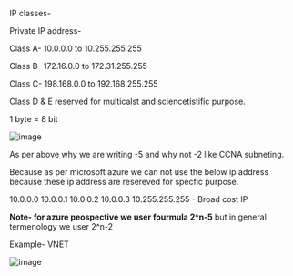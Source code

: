 IP classes-

Private IP address-

Class A- 10.0.0.0 to 10.255.255.255

Class B- 172.16.0.0 to 172.31.255.255

Class C- 198.168.0.0 to 192.168.255.255

Class D & E reserved for multicalst and sciencetistific purpose.

1 byte = 8 bit




![image](https://github.com/user-attachments/assets/05aadebd-b6aa-417c-b7f5-1644a7f09c32)

As per above why we are writing -5 and why not -2 like CCNA subneting.

Because as per microsoft azure we can not use the below ip address because these ip address are resereved for specfic purpose.

10.0.0.0
10.0.0.1
10.0.0.2
10.0.0.3
10.255.255.255 - Broad cost IP 

**Note- for azure peospective we user fourmula 2^n-5**
but in general termenology we user 2^n-2

Example- VNET

![image](https://github.com/user-attachments/assets/1d115f95-daea-49d3-8720-59652ce80c3f)


